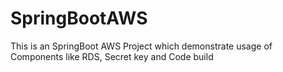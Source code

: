 # SpringBootAWS
This is an SpringBoot AWS Project which demonstrate usage of Components like RDS, Secret key and Code build
